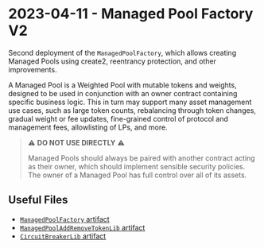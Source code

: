 # 2023-04-11 - Managed Pool Factory V2

Second deployment of the `ManagedPoolFactory`, which allows creating Managed Pools using create2, reentrancy protection, and other improvements.

A Managed Pool is a Weighted Pool with mutable tokens and weights, designed to be used in conjunction with an owner contract containing specific business logic. This in turn may support many asset management use cases, such as large token counts, rebalancing through token changes, gradual weight or fee updates, fine-grained control of protocol and management fees, allowlisting of LPs, and more.

> ⚠️ **DO NOT USE DIRECTLY** ⚠️
>
> Managed Pools should always be paired with another contract acting as their owner, which should implement sensible security policies. The owner of a Managed Pool has full control over all of its assets.

## Useful Files

- [`ManagedPoolFactory` artifact](./artifact/ManagedPoolFactory.json)
- [`ManagedPoolAddRemoveTokenLib` artifact](./artifact/ManagedPoolAddRemoveTokenLib.json)
- [`CircuitBreakerLib` artifact](./artifact/CircuitBreakerLib.json)
